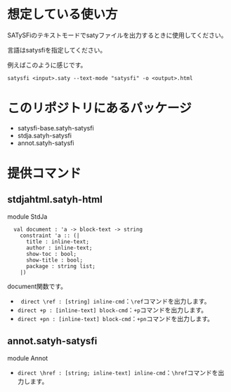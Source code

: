 # 想定している使い方

SATySFiのテキストモードでsatyファイルを出力するときに使用してください。

言語はsatysfiを指定してください。

例えばこのように感じです。


```
satysfi <input>.saty --text-mode "satysfi" -o <output>.html
```


# このリポジトリにあるパッケージ

- satysfi-base.satyh-satysfi
- stdja.satyh-satysfi
- annot.satyh-satysfi

# 提供コマンド

## stdjahtml.satyh-html

module StdJa

```
  val document : 'a -> block-text -> string
    constraint 'a :: (|
      title : inline-text;
      author : inline-text;
      show-toc : bool;
      show-title : bool;
      package : string list;
    |)
```
document関数です。


- ` direct \ref : [string] inline-cmd`：`\ref`コマンドを出力します。
- `direct +p : [inline-text] block-cmd`：`+p`コマンドを出力します。
- `direct +pn : [inline-text] block-cmd`：`+pn`コマンドを出力します。

## annot.satyh-satysfi

module Annot

- `direct \href : [string; inline-text] inline-cmd`：`\href`コマンドを出力します。
